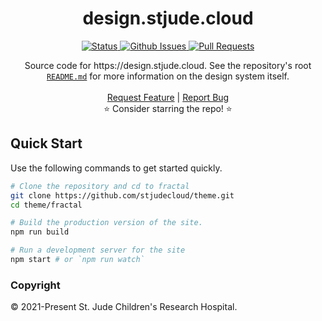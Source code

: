 <p align="center">

  <h1 align="center">
  design.stjude.cloud
  </h1>

  <p align="center">
   <a href="https://github.com/stjudecloud/theme/tree/main/fractal" target="_blank">
     <img alt="Status"
          src="https://img.shields.io/badge/status-active-success.svg" />
   </a>
   <a href="https://github.com/stjudecloud/theme/issues?q=is%3Aissue+is%3Aopen+label%3A%40stjudecloud%2Fdesign.stjude.cloud" target="_blank">
     <img alt="Github Issues"
          src="https://img.shields.io/github/issues/stjudecloud/theme/%40stjudecloud%2Fdesign.stjude.cloud?label=issues"  />
   </a>
   <a href="https://github.com/stjudecloud/theme/pulls?q=is%3Apr+is%3Aopen+label%3A%40stjudecloud%2Fdesign.stjude.cloud"  target="_blank">
     <img alt="Pull Requests"
          src="https://img.shields.io/github/issues-pr/stjudecloud/theme/%40stjudecloud%2Fdesign.stjude.cloud?label=pull%20requests"  />
   </a>
  </p>


  <p align="center">
    Source code for https://design.stjude.cloud. See the repository's root <a href="http://github.com/stjudecloud/theme"><code>README.md</code></a> for more information on the design system itself.
   <br />
   <br />
   <a href="https://github.com/stjudecloud/theme/issues/new?assignees=&labels=&template=feature_request.md&title=Descriptive%20Title&labels=enhancement,%40stjudecloud%2Fdesign.stjude.cloud">Request Feature</a>
    | 
   <a href="https://github.com/stjudecloud/theme/issues/new?assignees=&labels=&template=bug_report.md&title=Descriptive%20Title&labels=bug,%40stjudecloud%2Fdesign.stjude.cloud">Report Bug</a>
   <br />
    ⭐ Consider starring the repo! ⭐
   <br />
  </p>
</p>

## Quick Start

Use the following commands to get started quickly.

```bash
# Clone the repository and cd to fractal 
git clone https://github.com/stjudecloud/theme.git
cd theme/fractal

# Build the production version of the site.
npm run build

# Run a development server for the site
npm start # or `npm run watch`
```

### Copyright

© 2021-Present St. Jude Children's Research Hospital.